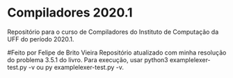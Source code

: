 # Compiladores 2020.1
Repositório para o curso de Compiladores do Instituto de Computação da UFF do período 2020.1.

#Feito por Felipe de Brito Vieira
Repositório atualizado com minha resolução do problema 3.5.1 do livro.
Para execução, usar python3 examplelexer-test.py -v ou  py examplelexer-test.py -v.
